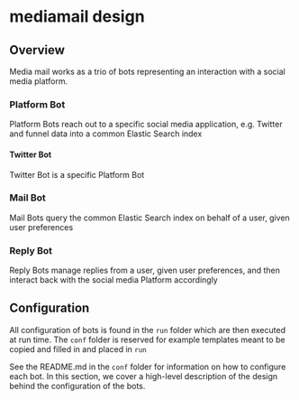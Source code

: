 # mediamail design

## Overview
Media mail works as a trio of bots representing an interaction with a social media platform.

### Platform Bot
Platform Bots reach out to a specific social media application, e.g. Twitter and funnel data into a common Elastic Search index

#### Twitter Bot
Twitter Bot is a specific Platform Bot

### Mail Bot
Mail Bots query the common Elastic Search index on behalf of a user, given user preferences

### Reply Bot
Reply Bots manage replies from a user, given user preferences, and then interact back with the social media Platform accordingly

## Configuration
All configuration of bots is found in the `run` folder which are then executed at run time. The `conf` folder is reserved for example templates meant to be copied and filled in and placed in `run`

See the README.md in the `conf` folder for information on how to configure each bot. In this section, we cover a high-level description of the design behind the configuration of the bots.


